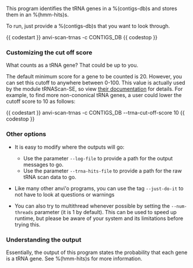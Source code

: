 This program identifies the tRNA genes in a %(contigs-db)s and stores them in an %(hmm-hits)s. 

To run, just provide a %(contigs-db)s that you want to look through. 

{{ codestart }}
anvi-scan-trnas -c CONTIGS_DB
{{ codestop }}

### Customizing the cut off score

What counts as a tRNA gene? That could be up to you. 

The default minimum score for a gene to be counted is 20.  However, you can set this cutoff to anywhere between 0-100. This value is actually used by the module tRNAScan-SE, so view [their documentation](https://www.ncbi.nlm.nih.gov/pmc/articles/PMC6768409/) for details. For example, to find more non-cononical tRNA genes, a user could lower the cutoff score to 10 as follows:

{{ codestart }}
anvi-scan-trnas -c CONTIGS_DB --trna-cut-off-score 10
{{ codestop }}

### Other options 

- It is easy to modify where the outputs will go:

    - Use the parameter `--log-file` to provide a path for the output messages to go.
    - Use the parameter `--trna-hits-file` to provide a path for the raw tRNA scan data to go. 
- Like many other anvi'o programs, you can use the tag `--just-do-it` to not have to look at questions or warnings
- You can also try to multithread whenever possible by setting the `--num-threads` parameter (it is 1 by default). This can be used to speed up runtime, but please be aware of your system and its limitations before trying this. 

### Understanding the output 

Essentially, the output of this program states the probability that each gene is a tRNA gene. See %(hmm-hits)s for more information. 
